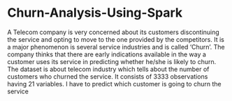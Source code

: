 # Churn-Analysis-Using-Spark
A Telecom company is very concerned about its customers discontinuing the service and opting to move to the one provided by the competitors. 
It is a major phenomenon is several service industries and is called ‘Churn’.
The company thinks that there are early indications available in the way a customer uses its service in predicting whether he/she is likely to churn.  
The dataset is about telecom industry which tells about the number of customers who churned the service. It consists of 3333 observations having 21 variables.
I have to predict which customer is going to churn the service

